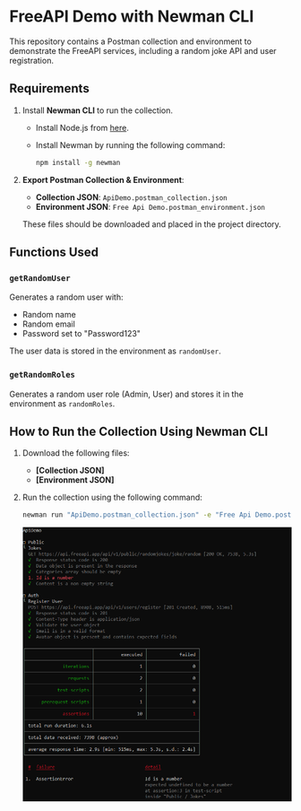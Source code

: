 # FreeAPI Demo with Newman CLI

This repository contains a Postman collection and environment to demonstrate the FreeAPI services, including a random joke API and user registration.

## Requirements

1. Install **Newman CLI** to run the collection.
   - Install Node.js from [here](https://nodejs.org/).
   - Install Newman by running the following command:

     ```bash
     npm install -g newman
     ```

2. **Export Postman Collection & Environment**:
   - **Collection JSON**: `ApiDemo.postman_collection.json`
   - **Environment JSON**: `Free Api Demo.postman_environment.json`

   These files should be downloaded and placed in the project directory.

## Functions Used

### `getRandomUser`
Generates a random user with:
- Random name
- Random email
- Password set to "Password123"

The user data is stored in the environment as `randomUser`.

### `getRandomRoles`
Generates a random user role (Admin, User) and stores it in the environment as `randomRoles`.

## How to Run the Collection Using Newman CLI

1. Download the following files:
   - **[Collection JSON]**
   - **[Environment JSON]**

2. Run the collection using the following command:

   ```bash
   newman run "ApiDemo.postman_collection.json" -e "Free Api Demo.postman_environment.json"
   ```

  
     ![Newman CLI Output](Screenshot.png)
     
